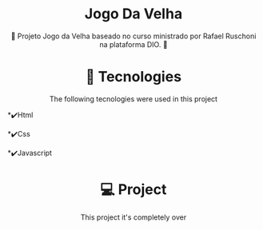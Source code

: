 


<h1 align="center">Jogo Da Velha </h1>
<p align="center"> 🎉 Projeto Jogo da Velha baseado no curso ministrado por Rafael Ruschoni na plataforma DIO. 🥳 </p>

<h1 align="center">🚀 Tecnologies</h1>
<p align="center">The following tecnologies were used in this project</p>
<p>*✔️Html</p>
<p>*✔️Css</p>
<p>*✔️Javascript</p>

<h1 align="center"> 💻 Project </h1>
<p align="center"> This project it's completely over </p>


